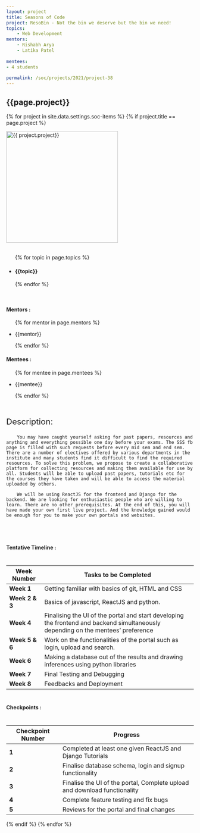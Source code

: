 ```yaml
---
layout: project
title: Seasons of Code
project: ResoBin - Not the bin we deserve but the bin we need! 
topics:
    - Web Development
mentors:
    - Rishabh Arya 
    - Latika Patel      
    
mentees:
- 4 students   
    
permalink: /soc/projects/2021/project-38
---
```


<h2 class="display1 m-3 p-3 text-center">{{page.project}}</h2>

{% for project in site.data.settings.soc-items %}
{% if project.title == page.project %}
<div>
    <img src="{{ site.baseurl }}/{{ project.image }}"  width = "300" height="300" alt="{{ project.project}}" class="border rounded img-soc">
</div>
<div>
    <br>
    <ul>
        {% for topic in page.topics %}
        <li><h4 class="text-primary text-center">{{topic}}</h4></li>
        {% endfor %}
    </ul>
    <br>
    <h4 class="display3  ">Mentors :</h4> 
    <ul>
        {% for mentor in page.mentors %}
        <li><p class="lead">{{mentor}}</p></li>
        {% endfor %}
    </ul>
    <h4 class="display3  ">Mentees :</h4> 
    <ul>
        {% for mentee in page.mentees %}
        <li><p class="lead">{{mentee}}</p></li>
        {% endfor %}
    </ul>
</div>
<div>
    <p class="display3" style = "font-size:22px;" >
        <br>
        Description:
        
        You may have caught yourself asking for past papers, resources and anything and everything possible one day before your exams. The SSS fb page is filled with such requests before every mid sem and end sem. There are a number of electives offered by various departments in the institute and many students find it difficult to find the required resources. To solve this problem, we propose to create a collaborative platform for collecting resources and making them available for use by all. Students will be able to upload past papers, tutorials etc for the courses they have taken and will be able to access the material uploaded by others.

        We will be using ReactJS for the frontend and Django for the backend. We are looking for enthusiastic people who are willing to learn. There are no other prerequisites. At the end of this, you will have made your own first live project. And the knowledge gained would be enough for you to make your own portals and websites.
  <br>
</p>
</div>
<div>
    <h4 class="display3" style="margin:40px 0px 40px 0px;">Tentative Timeline :</h4>
   <table class = "table table-striped">
  <thead>
    <tr>
      <th>Week Number</th>
      <th>Tasks to be Completed</th>
    </tr>
  </thead>
  <tbody>
    <tr>
      <td><strong>Week 1</strong></td>
      <td>Getting familiar with basics of git, HTML and CSS</td>
    </tr>
    <tr>
      <td><strong>Week 2 &amp; 3</strong></td>
      <td>Basics of javascript, ReactJS and python.</td>
    </tr>
    <tr>
      <td><strong>Week 4</strong></td>
      <td>Finalising the UI of the portal and start developing the frontend and backend simultaneously depending on the mentees’ preference</td>
    </tr>
    <tr>
      <td><strong>Week 5 &amp; 6</strong></td>
      <td>Work on the functionalities of the portal such as login, upload and search.</td>
    </tr>
    <tr>
      <td><strong>Week 6</strong></td>
      <td>Making a database out of the results and drawing inferences using python libraries</td>
    </tr>
    <tr>
      <td><strong>Week 7</strong></td>
      <td>Final Testing and Debugging</td>
    </tr>
    <tr>
      <td><strong>Week 8</strong></td>
      <td>Feedbacks and Deployment</td>
    </tr>
  </tbody>
</table>
</div>
<div>
    <h4 class="display3" style="margin:40px 0px 40px 0px;">Checkpoints :</h4>
    <table class="table table-striped">
  <thead>
    <tr>
      <th>Checkpoint Number</th>
      <th>Progress</th>
    </tr>
  </thead>
  <tbody>
    <tr>
      <td><strong>1</strong></td>
      <td>Completed at least one given ReactJS and Django Tutorials</td>
    </tr>
    <tr>
      <td><strong>2</strong></td>
      <td>Finalise database schema, login and signup functionality</td>
    </tr>
    <tr>
      <td><strong>3</strong></td>
      <td>Finalise the UI of the portal, Complete upload and download functionality</td>
    </tr>
    <tr>
      <td><strong>4</strong></td>
      <td>Complete feature testing and fix bugs</td>
    </tr>
    <tr>
      <td><strong>5</strong></td>
      <td>Reviews for the portal and final changes</td>
    </tr>
  </tbody>
</table>
</div>
{% endif %}
{% endfor %}
